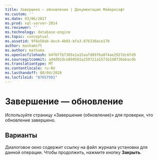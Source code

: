 ```yaml
---
title: Завершено — обновление | Документация Майкрософт
ms.custom: ''
ms.date: 03/06/2017
ms.prod: sql-server-2014
ms.reviewer: ''
ms.technology: database-engine
ms.topic: conceptual
ms.assetid: 9f6e50ab-dec4-4b03-bfa3-876330ace170
author: mashamsft
ms.author: mathoma
ms.openlocfilehash: b4f6f7b7305e1a15aafd09f6a0f4ae2927dc6fd9
ms.sourcegitcommit: ad4d92dce894592a259721a1571b1d8736abacdb
ms.translationtype: MT
ms.contentlocale: ru-RU
ms.lasthandoff: 08/04/2020
ms.locfileid: "87657501"
---
```

# <a name="complete---upgrade"></a>Завершение — обновление
  Используйте страницу «Завершение (обновление)» для проверки, что обновление завершено.  
  
## <a name="options"></a>Варианты  
 Диалоговое окно содержит ссылку на файл журнала установки для данной операции. Чтобы продолжить, нажмите кнопку **Закрыть**.  
  
  
